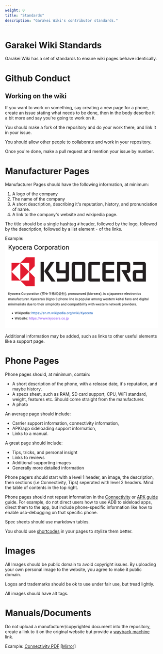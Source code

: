 ```yaml
---
weight: 0
title: "Standards"
description: "Garakei Wiki's contributor standards."
---
```

# Garakei Wiki Standards
Garakei Wiki has a set of standards to ensure wiki pages behave identically.

# Github Conduct

## Working on the wiki
If you want to work on something, say creating a new page for a phone, create an issue stating what needs to be done, then in the body describe it a bit more and say you're going to work on it.

You should make a fork of the repository and do your work there, and link it in your issue.

You should allow other people to collaborate and work in your repository.

Once you're done, make a pull request and mention your issue by number.

# Manufacturer Pages
Manufacturer Pages should have the following information, at minimum:
1. A logo of the company
2. The name of the company
3. A short description, describing it's reputation, history, and pronunciation of name.
4. A link to the company's website and wikipedia page.

The title should be a single hashtag `#` header, followed by the logo, followed by the description, followed by a list element `-` of the links.

Example:
![Alt text](image.png)

Additional information may be added, such as links to other useful elements like a support page.

# Phone Pages
Phone pages should, at minimum, contain:
- A short description of the phone, with a release date, it's reputation, and maybe history,
- A specs sheet, such as RAM, SD card support, CPU, WiFi standard, weight, features etc. Should come straight from the manufacturer.
- A photo

An average page should include:
- Carrier support information, connectivity information,
- APK/app sideloading support information,
- Links to a manual.

A great page should include:
- Tips, tricks, and personal insight
- Links to reviews
- Additional supporting images
- Generally more detailed information

Phone pagers should start with a level 1 header, an image, the description, then sections (i.e Connectivity, Tips) seperated with level 2 headers. Mind the table of contents in the top right.

Phone pages should not repeat information in the [Connectivity](/en/introduction/connectivity) or [APK guide](/en/introduction/apks) guide. For example, do not direct users how to use ADB to sideload apps, direct them to the app, but include phone-specific information like how to enable usb-debugging on that specific phone.

Spec sheets should use markdown tables.

You should use [shortcodes](/en/shortcodes/) in your pages to stylize them better.
# Images
All Images should be public domain to avoid copyright issues. By uploading your own personal image to the website, you agree to make it public domain.

Logos and trademarks should be ok to use under fair use, but tread lightly.

All images should have alt tags.
# Manuals/Documents
Do not upload a manufacturer/copyrighted document into the repository, create a link to it on the original website but provide a [wayback machine](https://archive.org/) link.

Example: [Connectivity PDF](https://www.softbank.jp/biz/set/data/mobile/lineup/keitai/digno_keitai3_for_biz/specs/pdf/digno_keitai3_for_biz.pdf) [[Mirror]](https://web.archive.org/web/20230726131218/https://www.softbank.jp/biz/set/data/mobile/lineup/keitai/digno_keitai3_for_biz/specs/pdf/digno_keitai3_for_biz.pdf)